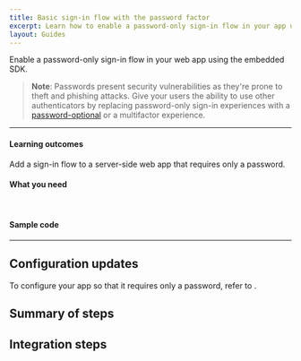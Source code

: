 ```yaml
---
title: Basic sign-in flow with the password factor
excerpt: Learn how to enable a password-only sign-in flow in your app using the embedded SDK.
layout: Guides
---
```


<ApiLifecycle access="ie" />

Enable a password-only sign-in flow in your web app using the embedded SDK.

> **Note**: Passwords present security vulnerabilities as they're prone to theft and phishing attacks. Give your users the ability to use other authenticators by replacing password-only sign-in experiences with a [password-optional](/docs/guides/pwd-optional-overview/aspnet/main/) or a multifactor experience.
<StackSnippet snippet="pwdoptionalusecase" />

---

#### Learning outcomes

Add a sign-in flow to a server-side web app that requires only a password.

#### What you need

<StackSnippet snippet="whatyouneed" />
<br />

#### Sample code

<StackSnippet snippet="samplecode" />

---

## Configuration updates

To configure your app so that it requires only a password, refer to <StackSnippet snippet="configureyourapp" inline />.

## Summary of steps

<StackSnippet snippet="summaryofsteps" />

## Integration steps

<StackSnippet snippet="integrationsteps" />

<StackSnippet snippet="getuserprofile" />

